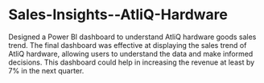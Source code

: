 # Sales-Insights--AtliQ-Hardware
Designed a Power BI dashboard to understand AtliQ hardware goods sales trend. The final dashboard was effective at displaying the sales trend of AtliQ hardware, allowing users to understand the data and  make informed decisions. This dashboard could help in increasing the revenue at least by 7% in the next quarter.
